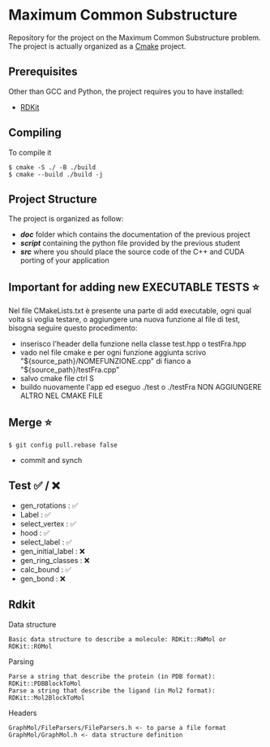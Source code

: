 # Maximum Common Substructure
Repository for the project on the Maximum Common Substructure problem.
The project is actually organized as a [Cmake](https://cmake.org/documentation/) project.

## Prerequisites
Other than GCC and Python, the project requires you to have installed:
- [RDKit](https://www.rdkit.org/docs/Install.html)

## Compiling
To compile it
```
$ cmake -S ./ -B ./build
$ cmake --build ./build -j
```


## Project Structure
The project is organized as follow:
- ***doc*** folder which contains the documentation of the previous project
- ***script*** containing the python file provided by the previous student
- ***src*** where you should place the source code of the C++ and CUDA porting of your application

## Important for adding new EXECUTABLE TESTS   ⭐
 Nel file CMakeLists.txt è presente una parte di add executable, ogni qual volta si voglia testare, 
 o aggiungere una nuova funzione al file di test, bisogna seguire questo procedimento:
 - inserisco l'header della funzione nella classe test.hpp o testFra.hpp
 - vado nel file cmake e per ogni funzione aggiunta scrivo "${source_path}/NOMEFUNZIONE.cpp" di fianco a "${source_path}/testFra.cpp"
 - salvo cmake file ctrl S
 - buildo nuovamente l'app ed eseguo ./test o ./testFra
NON AGGIUNGERE ALTRO NEL CMAKE FILE

## Merge ⭐
```
$ git config pull.rebase false 
```

 - commit and synch

## Test ✅ / ❌
- gen_rotations : ✅
- Label : ✅
- select_vertex : ✅
- hood : ✅
- select_label : ✅
- gen_initial_label : ❌
- gen_ring_classes : ❌
- calc_bound : ✅
- gen_bond : ❌
## Rdkit
Data structure

    Basic data structure to describe a molecule: RDKit::RWMol or RDKit::ROMol

Parsing

    Parse a string that describe the protein (in PDB format): RDKit::PDBBlockToMol
    Parse a string that describe the ligand (in Mol2 format): RDKit::Mol2BlockToMol

Headers

    GraphMol/FileParsers/FileParsers.h <- to parse a file format GraphMol/GraphMol.h <- data structure definition

